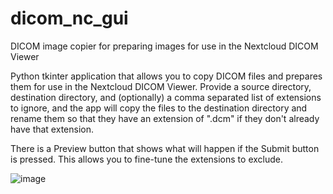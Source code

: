# dicom_nc_gui
DICOM image copier for preparing images for use in the Nextcloud DICOM Viewer

Python tkinter application that allows you to copy DICOM files and prepares them for use in the Nextcloud DICOM Viewer.
Provide a source directory, destination directory, and (optionally) a comma separated list of extensions to ignore, and
the app will copy the files to the destination directory and rename them so that they have an extension of ".dcm" if
they don't already have that extension.

There is a Preview button that shows what will happen if the Submit button is pressed. This allows you to fine-tune the
extensions to exclude.

![image](https://user-images.githubusercontent.com/5542950/181347953-036cc0e5-dc1d-4d96-90cc-bcd66b651ecf.png)
